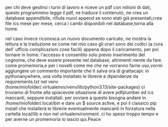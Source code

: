 per chi deve gestirsi i turni di lavoro e riceve un pdf con milioni di dati, questo programmino legge il pdf, ne traduce il contenuto, ne crea un database appendibile, rifiuta nuovi append se sono stati già presentati,crea file ics mese per mese, cerca i cambi disponibili nel database,torna alla home.

nel caso invece riconosca un nuovo documento caricato, ne mostra la lettura e la traduzione se come nel mio caso gli orari sono dei codici (a cura dell' ufficio complicazioni cose facili) appena dopo il caricamento, per poi tornare in home.
l'accesso è consentito solo previo inserimento del cognome, che deve essere presente nel database, altrimenti niente da fare.
come promemoria,e per i novelli come me che ne vorranno farne uso,vorrei aggiungere un commento importante che ti salva ora di grattacapi: 
in pythonanywhere, una volta installato le librerie e dipendenze da requirements.txt nel venv (home/miofolder/.virtualenvs/venv/lib/python3.13/site-packages) ci troviamo di fronte alla spiacevole situazione di avere pdfplumber ed ics mancanti, seppure installati.
per ovviare a questo bisogna andare in /home/miofolder/.local/bin e dare un $ source active, e poi il classico pip install che installerà le librerie eventualmente mancanti in forzatura nella cartella local/lib e non nel virtualenvironment.
ci ho speso troppo tempo e per averne un promemoria lo lascio qui.Peace
